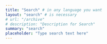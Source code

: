 ```yaml
---
title: "Search" # in any language you want
layout: "search" # is necessary
# url: "/archive"
# description: "Description for Search"
summary: "search"
placeholder: "Type search text here"
---
```

